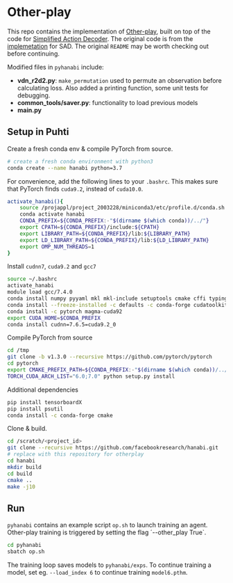 # Other-play
This repo contains the implementation of [Other-play](https://arxiv.org/abs/2003.02979), built on top of 
the code for [Simplified Action Decoder](https://arxiv.org/abs/1912.02288). 
The original code is from the [implemetation](https://github.com/facebookresearch/hanabi_SAD) for SAD. The original `README` may be worth checking out before continuing. 

Modified files in `pyhanabi` include: 
* **vdn_r2d2.py**: `make_permutation` used to permute an observation before calculating loss. Also added a printing function, some unit tests for debugging. 
* **common_tools/saver.py**: functionality to load previous models
* **main.py**

## Setup in Puhti
Create a fresh conda env & compile PyTorch from source.
```bash
# create a fresh conda environment with python3
conda create --name hanabi python=3.7
```
For convenience, add the following lines to your `.bashrc`. This makes sure that PyTorch finds `cuda9.2`, instead of `cuda10.0`.
```bash
activate_hanabi(){
    source /projappl/project_2003228/miniconda3/etc/profile.d/conda.sh
    conda activate hanabi
    CONDA_PREFIX=${CONDA_PREFIX:-"$(dirname $(which conda))/../"}
    export CPATH=${CONDA_PREFIX}/include:${CPATH}
    export LIBRARY_PATH=${CONDA_PREFIX}/lib:${LIBRARY_PATH}
    export LD_LIBRARY_PATH=${CONDA_PREFIX}/lib:${LD_LIBRARY_PATH}
    export OMP_NUM_THREADS=1
}
```
Install `cudnn7`, `cuda9.2` and `gcc7`
```bash
source ~/.bashrc
activate_hanabi
module load gcc/7.4.0
conda install numpy pyyaml mkl mkl-include setuptools cmake cffi typing
conda install --freeze-installed -c defaults -c conda-forge cudatoolkit-dev==9.2
conda install -c pytorch magma-cuda92
export CUDA_HOME=$CONDA_PREFIX
conda install cudnn=7.6.5=cuda9.2_0
```
Compile PyTorch from source
```bash
cd /tmp
git clone -b v1.3.0 --recursive https://github.com/pytorch/pytorch
cd pytorch
export CMAKE_PREFIX_PATH=${CONDA_PREFIX:-"$(dirname $(which conda))/../"}
TORCH_CUDA_ARCH_LIST="6.0;7.0" python setup.py install
```
Additional dependencies
```bash
pip install tensorboardX
pip install psutil
conda install -c conda-forge cmake
```
Clone & build.
```bash
cd /scratch/<project_id> 
git clone --recursive https://github.com/facebookresearch/hanabi.git
# replace with this repository for otherplay
cd hanabi
mkdir build
cd build
cmake ..
make -j10
```

## Run

`pyhanabi` contains an example script `op.sh` to launch training an agent. 
Other-play training is triggered by setting the flag ´--other_play True`.
```bash
cd pyhanabi
sbatch op.sh
```
The training loop saves models to `pyhanabi/exps`. 
To continue training a model, set eg. `--load_index 6` to continue training `model6.pthm`. 
